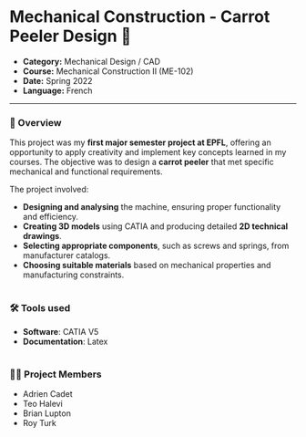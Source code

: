 # Mechanical Construction - Carrot Peeler Design 🥕

- **Category:** Mechanical Design / CAD
- **Course:** Mechanical Construction II (ME-102)
- **Date:** Spring 2022
- **Language:** French

---

### 📌 Overview 

This project was my **first major semester project at EPFL**, offering an 
opportunity to apply creativity and implement key concepts learned in my
courses. The objective was to design a **carrot peeler** that met specific
mechanical and functional requirements.

The project involved:

- **Designing and analysing** the machine, ensuring proper functionality
and efficiency.
- **Creating 3D models** using CATIA and producing detailed **2D technical
drawings**.
- **Selecting appropriate components**, such as screws and springs, from 
manufacturer catalogs.
- **Choosing suitable materials** based on mechanical properties and
manufacturing constraints.

#

### 🛠️ Tools used 

- **Software**: CATIA V5
- **Documentation**: Latex

#

### 👷‍♂️ Project Members 

- Adrien Cadet
- Teo Halevi
- Brian Lupton
- Roy Turk

#
